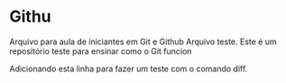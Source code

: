 # Githu

Arquivo para aula de iniciantes em Git e Github
Arquivo teste.
Este é um repositório teste para ensinar como o Git funcion

Adicionando esta linha para fazer um teste com o comando diff.
